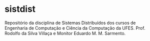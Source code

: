 # sistdist
Repositório da disciplina de Sistemas Distribuídos dos cursos de Engenharia de Computação e Ciência da Computação da UFES. Prof. Rodolfo da Silva Villaça e Monitor Eduardo M. M. Sarmento.
